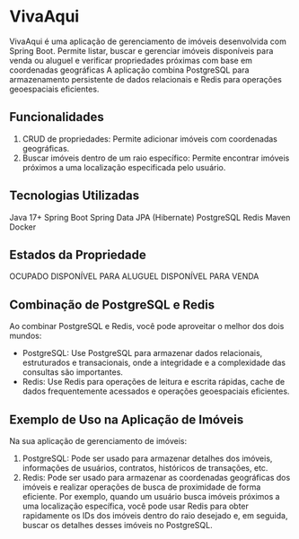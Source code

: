 # VivaAqui
VivaAqui é uma aplicação de gerenciamento de imóveis desenvolvida com Spring Boot. Permite listar, buscar e gerenciar imóveis disponíveis para venda ou aluguel e verificar propriedades próximas com base em coordenadas geográficas A aplicação combina PostgreSQL para armazenamento persistente de dados relacionais e Redis para operações geoespaciais eficientes.
## Funcionalidades
1. CRUD de propriedades: Permite adicionar imóveis com coordenadas geográficas.
2. Buscar imóveis dentro de um raio específico: Permite encontrar imóveis próximos a uma localização especificada pelo usuário.

## Tecnologias Utilizadas
Java 17+
Spring Boot
Spring Data JPA (Hibernate)
PostgreSQL
Redis
Maven
Docker

## Estados da Propriedade
OCUPADO
DISPONÍVEL PARA ALUGUEL
DISPONÍVEL PARA VENDA

## Combinação de PostgreSQL e Redis
Ao combinar PostgreSQL e Redis, você pode aproveitar o melhor dos dois mundos:
- PostgreSQL: Use PostgreSQL para armazenar dados relacionais, estruturados e transacionais, onde a integridade e a complexidade das consultas são importantes.
- Redis: Use Redis para operações de leitura e escrita rápidas, cache de dados frequentemente acessados e operações geoespaciais eficientes.

## Exemplo de Uso na Aplicação de Imóveis
Na sua aplicação de gerenciamento de imóveis:
1. PostgreSQL: Pode ser usado para armazenar detalhes dos imóveis, informações de usuários, contratos, históricos de transações, etc.
2. Redis: Pode ser usado para armazenar as coordenadas geográficas dos imóveis e realizar operações de busca de proximidade de forma eficiente. Por exemplo, quando um usuário busca imóveis próximos a uma localização específica, você pode usar Redis para obter rapidamente os IDs dos imóveis dentro do raio desejado e, em seguida, buscar os detalhes desses imóveis no PostgreSQL.

